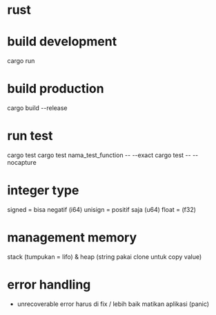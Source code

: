 # rust

# build development
cargo run

# build production
cargo build --release

# run test
cargo test
cargo test nama_test_function -- --exact
cargo test -- --nocapture



# integer type
signed = bisa negatif (i64)
unisign = positif saja (u64)
float = (f32)


# management memory
stack (tumpukan = lifo) & heap (string pakai clone untuk copy value)

# error handling
- unrecoverable error
harus di fix / lebih baik matikan aplikasi (panic)